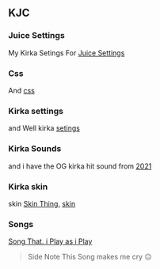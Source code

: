 ## KJC 
### Juice Settings
My Kirka Setings For [Juice Settings](https://ttvpoopooumgood.github.io/Settings/Juice)
### Css
And [css](https://ttvpoopooumgood.github.io/Settings/css/Halloween/Halloween-CSS-ContestV5.css)
### Kirka settings
and Well kirka [setings](https://ttvpoopooumgood.github.io/Settings/Kirka)
### Kirka Sounds
and i have the OG kirka hit sound from [2021](https://drive.google.com/file/d/1jBrC1vpaYjgHQmU4gTTz5kcbGvXEmPIk/view)
<TEXTUCANTSEE>
<AND-IF-U-CAN-SEE-THIS-YOU-GCH>
### Kirka skin 
skin [Skin Thing.](https://raw.githubusercontent.com/TTVPoopooumgood/Settings/refs/heads/main/Kirka/avatar.png)
[skin](https://raw.githubusercontent.com/TTVPoopooumgood/Settings/refs/heads/main/Kirka/Screenshot_20241011-225809_kindlephoto-46709767.png)
### Songs
[Song That. i Play as i Play](https://m.soundcloud.com/xxhenrymaishonxx/this-is-home-1-hour)
> Side Note This Song makes me cry 😐
